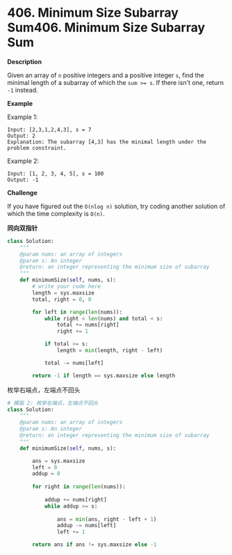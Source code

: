 # 406. Minimum Size Subarray Sum406. Minimum Size Subarray Sum

**Description**

Given an array of `n` positive integers and a positive integer `s`, find the minimal length of a subarray of which the `sum >= s`. If there isn't one, return `-1` instead.

**Example**

Example 1:

```
Input: [2,3,1,2,4,3], s = 7
Output: 2
Explanation: The subarray [4,3] has the minimal length under the problem constraint.
```

Example 2:

```
Input: [1, 2, 3, 4, 5], s = 100
Output: -1
```

**Challenge**

If you have figured out the `O(nlog n)` solution, try coding another solution of which the time complexity is `O(n)`.

**同向双指针**



```python
class Solution:
    """
    @param nums: an array of integers
    @param s: An integer
    @return: an integer representing the minimum size of subarray
    """
    def minimumSize(self, nums, s):
        # write your code here
        length = sys.maxsize
        total, right = 0, 0

        for left in range(len(nums)):
            while right < len(nums) and total < s:
                total += nums[right]
                right += 1

            if total >= s:
                length = min(length, right - left)

            total -= nums[left]

        return -1 if length == sys.maxsize else length
```

枚举右端点，左端点不回头

```python
# 模版 2: 枚举右端点，左端点不回头
class Solution:
    """
    @param nums: an array of integers
    @param s: An integer
    @return: an integer representing the minimum size of subarray
    """                
    def minimumSize(self, nums, s):

        ans = sys.maxsize 
        left = 0 
        addup = 0 
        
        for right in range(len(nums)):
            
            addup += nums[right]
            while addup >= s:
                
                ans = min(ans, right - left + 1)
                addup -= nums[left]
                left += 1 

        return ans if ans != sys.maxsize else -1
```